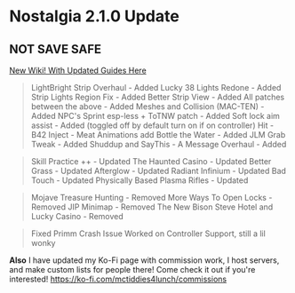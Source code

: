 # Nostalgia 2.1.0 Update

## NOT SAVE SAFE
[New Wiki! With Updated Guides Here](https://www.modlists.net/docs/6nostalgia/Home)

> LightBright Strip Overhaul - Added
> Lucky 38 Lights Redone - Added
> Strip Lights Region Fix - Added
> Better Strip View - Added
> All patches between the above - Added
> Meshes and Collision (MAC-TEN) - Added
> NPC's Sprint esp-less + ToTNW patch - Added
> Soft lock aim assist - Added (toggled off by default turn on if on controller)
> Hit - B42 Inject - Meat Animations add
> Bottle the Water - Added
> JLM Grab Tweak - Added
> Shuddup and SayThis - A Message Overhaul - Added

> Skill Practice ++ - Updated
> The Haunted Casino - Updated
> Better Grass - Updated
> Afterglow - Updated
> Radiant Infinium - Updated
> Bad Touch - Updated
> Physically Based Plasma Rifles - Updated

> Mojave Treasure Hunting - Removed
> More Ways To Open Locks  - Removed
> JIP Minimap - Removed
> The New Bison Steve Hotel and Lucky Casino -  Removed

> Fixed Primm Crash Issue
> Worked on Controller Support, still a lil wonky


**Also**
I have updated my Ko-Fi page with commission work, I host servers, and make custom lists for people there! Come check it out if you're interested!
https://ko-fi.com/mctiddies4lunch/commissions
